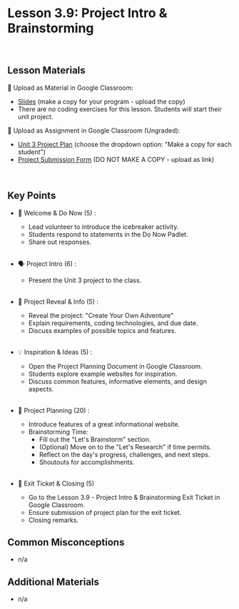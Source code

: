 # Lesson 3.9: Project Intro & Brainstorming

<br>

## Lesson Materials

📖 Upload as Material in Google Classroom:
- [Slides](https://docs.google.com/presentation/d/1LO6Cs9HKCdyrayTJQ4q5PBkBiZ9jQllkFtTeGwVjHuI/edit?usp=sharing) (make a copy for your program - upload the copy)
- There are no coding exercises for this lesson. Students will start their unit project.

📝 Upload as Assignment in Google Classroom (Ungraded):
- [Unit 3 Project Plan](https://docs.google.com/document/d/1FiLQneW1nFMrWv3EsB8M3qu831fJRG6fQwS_gwm8jRI/edit?usp=sharing) (choose the dropdown option: "Make a copy for each student")
- [Project Submission Form](https://forms.gle/jpemUa2fTs6DFdCX8) (DO NOT MAKE A COPY - upload as link)

<br>

## Key Points

- 👋 Welcome & Do Now (5) : 
    - Lead volunteer to introduce the icebreaker activity.
    - Students respond to statements in the Do Now Padlet.
    - Share out responses.<br><br>

- 🗣️ Project Intro (6) : 
    - Present the Unit 3 project to the class.<br><br>

- 👀 Project Reveal & Info (5) :
    - Reveal the project: "Create Your Own Adventure"
    - Explain requirements, coding technologies, and due date.
    - Discuss examples of possible topics and features.<br><br>

- 💡 Inspiration & Ideas (5) : 
    - Open the Project Planning Document in Google Classroom.
    - Students explore example websites for inspiration.
    - Discuss common features, informative elements, and design aspects.<br><br>

- 📝 Project Planning (20) : 
    - Introduce features of a great informational website.
    - Brainstorming Time:
        - Fill out the "Let's Brainstorm" section.
        - (Optional) Move on to the "Let's Research" if time permits.
        - Reflect on the day's progress, challenges, and next steps.
        - Shoutouts for accomplishments. <br><br>

- 👋 Exit Ticket & Closing (5)
    - Go to the Lesson 3.9 - Project Intro & Brainstorming Exit Ticket in Google Classroom.
    - Ensure submission of project plan for the exit ticket.
    - Closing remarks.


## Common Misconceptions
- n/a


## Additional Materials
- n/a
